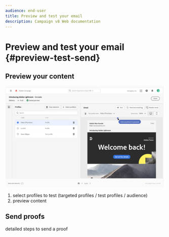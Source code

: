 ```yaml
---
audience: end-user
title: Preview and test your email 
description: Campaign v8 Web documentation
---
```

# Preview and test your email {#preview-test-send}

## Preview your content

![](assets/preview.png)

1. select profiles to test (targeted profiles / test profiles / audience)
1. preview content

## Send proofs 

detailed steps to send a proof
